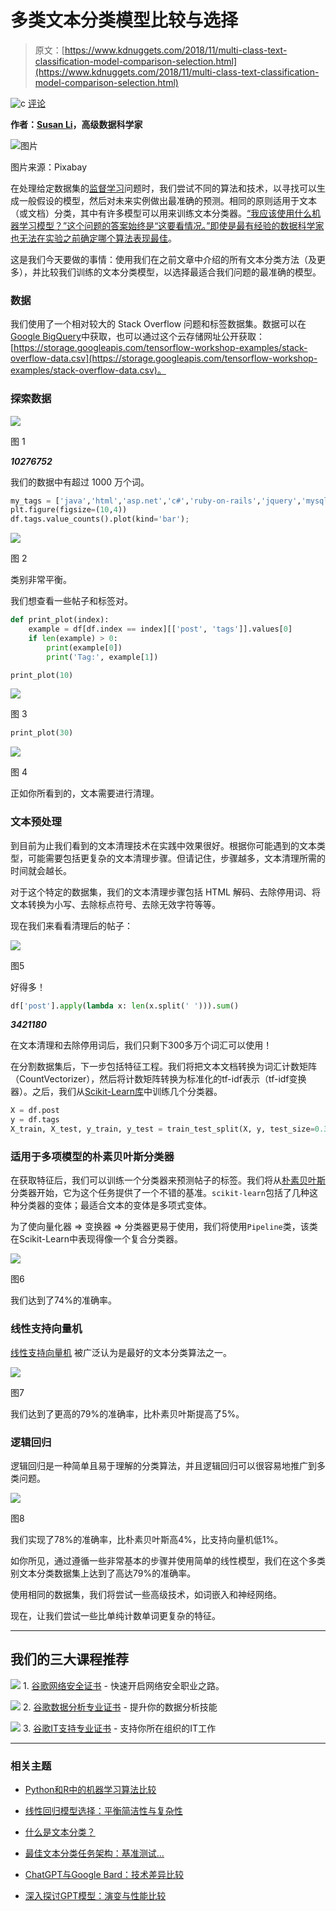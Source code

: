 # 多类文本分类模型比较与选择

> 原文：[https://www.kdnuggets.com/2018/11/multi-class-text-classification-model-comparison-selection.html](https://www.kdnuggets.com/2018/11/multi-class-text-classification-model-comparison-selection.html)

![c](../Images/3d9c022da2d331bb56691a9617b91b90.png) [评论](/2018/11/multi-class-text-classification-model-comparison-selection.html?page=2#comments)

**作者：[Susan Li](https://www.linkedin.com/in/susanli/)，高级数据科学家**

![图片](../Images/9b64f7c1a5f857cb61411ba48d204dbb.png)

图片来源：Pixabay

在处理给定数据集的[监督学习](https://en.wikipedia.org/wiki/Supervised_learning)问题时，我们尝试不同的算法和技术，以寻找可以生成一般假设的模型，然后对未来实例做出最准确的预测。相同的原则适用于文本（或文档）分类，其中有许多模型可以用来训练文本分类器。[“我应该使用什么机器学习模型？”这个问题的答案始终是“这要看情况。”即使是最有经验的数据科学家也无法在实验之前确定哪个算法表现最佳](https://docs.microsoft.com/en-us/azure/machine-learning/studio/algorithm-choice)。

这是我们今天要做的事情：使用我们在之前文章中介绍的所有文本分类方法（及更多），并比较我们训练的文本分类模型，以选择最适合我们问题的最准确的模型。

### 数据

我们使用了一个相对较大的 Stack Overflow 问题和标签数据集。数据可以在[Google BigQuery](https://bigquery.cloud.google.com/dataset/bigquery-public-data:stackoverflow)中获取，也可以通过这个云存储网址公开获取：[https://storage.googleapis.com/tensorflow-workshop-examples/stack-overflow-data.csv](https://storage.googleapis.com/tensorflow-workshop-examples/stack-overflow-data.csv)。

### 探索数据

![](../Images/a5cabad690901acd935be6fd74d840d2.png)

图 1

***10276752***

我们的数据中有超过 1000 万个词。

```py
my_tags = ['java','html','asp.net','c#','ruby-on-rails','jquery','mysql','php','ios','javascript','python','c','css','android','iphone','sql','objective-c','c++','angularjs','.net']
plt.figure(figsize=(10,4))
df.tags.value_counts().plot(kind='bar');
```

![](../Images/452d3fe88135ada3e259b741efa43955.png)

图 2

类别非常平衡。

我们想查看一些帖子和标签对。

```py
def print_plot(index):
    example = df[df.index == index][['post', 'tags']].values[0]
    if len(example) > 0:
        print(example[0])
        print('Tag:', example[1])

print_plot(10)
```

![](../Images/9be95e3d1a25f01dd32295fac28865e9.png)

图 3

```py
print_plot(30)
```

![](../Images/00beb827a9a27fc750727df3b6562c61.png)

图 4

正如你所看到的，文本需要进行清理。

### 文本预处理

到目前为止我们看到的文本清理技术在实践中效果很好。根据你可能遇到的文本类型，可能需要包括更复杂的文本清理步骤。但请记住，步骤越多，文本清理所需的时间就会越长。

对于这个特定的数据集，我们的文本清理步骤包括 HTML 解码、去除停用词、将文本转换为小写、去除标点符号、去除无效字符等等。

现在我们来看看清理后的帖子：

![](../Images/dec6390974584bf90a0941482a627b0c.png)

图5

好得多！

```py
df['post'].apply(lambda x: len(x.split(' '))).sum()
```

***3421180***

在文本清理和去除停用词后，我们只剩下300多万个词汇可以使用！

在分割数据集后，下一步包括特征工程。我们将把文本文档转换为词汇计数矩阵（CountVectorizer），然后将计数矩阵转换为标准化的tf-idf表示（tf-idf变换器）。之后，我们从[Scikit-Learn库](http://scikit-learn.org/stable/)中训练几个分类器。

```py
X = df.post
y = df.tags
X_train, X_test, y_train, y_test = train_test_split(X, y, test_size=0.3, random_state = 42)
```

### **适用于多项模型的朴素贝叶斯分类器**

在获取特征后，我们可以训练一个分类器来预测帖子的标签。我们将从[朴素贝叶斯](http://scikit-learn.org/stable/modules/naive_bayes.html#naive-bayes)分类器开始，它为这个任务提供了一个不错的基准。`scikit-learn`包括了几种这种分类器的变体；最适合文本的变体是多项式变体。

为了使向量化器 => 变换器 => 分类器更易于使用，我们将使用`Pipeline`类，该类在Scikit-Learn中表现得像一个复合分类器。

![](../Images/c3a81dd575687d97955c8bea7f4b2346.png)

图6

我们达到了74%的准确率。

### **线性支持向量机**

[线性支持向量机](http://scikit-learn.org/stable/modules/svm.html#svm) 被广泛认为是最好的文本分类算法之一。

![](../Images/8a17b5a7232e05f83bf4c7e26052b9d4.png)

图7

我们达到了更高的79%的准确率，比朴素贝叶斯提高了5%。

### 逻辑回归

逻辑回归是一种简单且易于理解的分类算法，并且逻辑回归可以很容易地推广到多类问题。

![](../Images/d7389cf061c3db22f58eda8311724fd2.png)

图8

我们实现了78%的准确率，比朴素贝叶斯高4%，比支持向量机低1%。

如你所见，通过遵循一些非常基本的步骤并使用简单的线性模型，我们在这个多类别文本分类数据集上达到了高达79%的准确率。

使用相同的数据集，我们将尝试一些高级技术，如词嵌入和神经网络。

现在，让我们尝试一些比单纯计数单词更复杂的特征。

* * *

## 我们的三大课程推荐

![](../Images/0244c01ba9267c002ef39d4907e0b8fb.png) 1\. [谷歌网络安全证书](https://www.kdnuggets.com/google-cybersecurity) - 快速开启网络安全职业之路。

![](../Images/e225c49c3c91745821c8c0368bf04711.png) 2\. [谷歌数据分析专业证书](https://www.kdnuggets.com/google-data-analytics) - 提升你的数据分析技能

![](../Images/0244c01ba9267c002ef39d4907e0b8fb.png) 3\. [谷歌IT支持专业证书](https://www.kdnuggets.com/google-itsupport) - 支持你所在组织的IT工作

* * *

### 相关主题

+   [Python和R中的机器学习算法比较](https://www.kdnuggets.com/2023/06/machine-learning-algorithms-python-r.html)

+   [线性回归模型选择：平衡简洁性与复杂性](https://www.kdnuggets.com/2023/02/linear-regression-model-selection-balancing-simplicity-complexity.html)

+   [什么是文本分类？](https://www.kdnuggets.com/2022/07/text-classification.html)

+   [最佳文本分类任务架构：基准测试…](https://www.kdnuggets.com/2023/04/best-architecture-text-classification-task-benchmarking-options.html)

+   [ChatGPT与Google Bard：技术差异比较](https://www.kdnuggets.com/2023/03/chatgpt-google-bard-comparison-technical-differences.html)

+   [深入探讨GPT模型：演变与性能比较](https://www.kdnuggets.com/2023/05/deep-dive-gpt-models.html)
